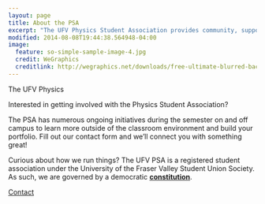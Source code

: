 ```yaml
---
layout: page
title: About the PSA
excerpt: "The UFV Physics Student Association provides community, support, and a voice for the physics and engineering students, and physics enthusiasts at the University of the Fraser Valley."
modified: 2014-08-08T19:44:38.564948-04:00
image:
  feature: so-simple-sample-image-4.jpg
  credit: WeGraphics
  creditlink: http://wegraphics.net/downloads/free-ultimate-blurred-background-pack/
---
```

The UFV Physics 



Interested in getting involved with the Physics Student Association?

The PSA has numerous ongoing initiatives during the semester on and off campus to learn more outside of the classroom environment and build your portfolio. Fill out our contact form and we’ll connect you with something great!

Curious about how we run things? The UFV PSA is a registered student association under the University of the Fraser Valley Student Union Society. As such, we are governed by a democratic [**constitution**]({{site.url}}/constitution/).

<a markdown="0" href="{{ site.url }}/contact/" class="btn">Contact</a>